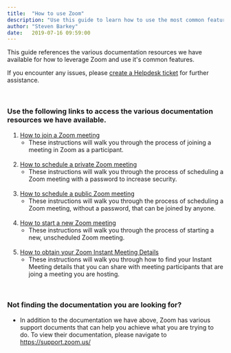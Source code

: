 ```yaml
---
title:  "How to use Zoom"
description: "Use this guide to learn how to use the most common features of Zoom."
author: "Steven Barkey"
date:   2019-07-16 09:59:00
---
```

<p>This guide references the various documentation resources we have available for how to leverage Zoom and use it's common features.</p>
<p>If you encounter any issues, please <a class="external-link" href="https://caeshelp.ucdavis.edu" target="_blank">create a Helpdesk ticket</a> for further assistance.</p>
<br />
<h3>Use the following links to access the various documentation resources we have available.</h3>
<ol style="PADDING-LEFT: 30px">
  <li><a class="external-link" href="https://computing.caes.ucdavis.edu/documentation/helpdesk/join-zoom-meeting" target="_blank">How to join a Zoom meeting</a>
    <ul style="PADDING-LEFT: 20px">
      <li>These instructions will walk you through the process of joining a meeting in Zoom as a participant.</li>
    </ul>
  </li>
  <br />
  <li><a class="external-link" href="https://computing.caes.ucdavis.edu/documentation/helpdesk/schedule-private-zoom" target="_blank">How to schedule a private Zoom meeting</a>
    <ul style="PADDING-LEFT: 20px">
      <li>These instructions will walk you through the process of scheduling a Zoom meeting with a password to increase security.</li>
    </ul>
  </li>
  <br />
  <li><a class="external-link" href="https://computing.caes.ucdavis.edu/documentation/helpdesk/schedule-public-zoom" target="_blank">How to schedule a public Zoom meeting</a>
    <ul style="PADDING-LEFT: 20px">
      <li>These instructions will walk you through the process of scheduling a Zoom meeting, without a password, that can be joined by anyone.</li>
    </ul>
  </li>
  <br />
  <li><a class="external-link" href="https://computing.caes.ucdavis.edu/documentation/helpdesk/host-zoom-meeting" target="_blank">How to start a new Zoom meeting</a>
    <ul style="PADDING-LEFT: 20px">
      <li>These instructions will walk you through the process of starting a new, unscheduled Zoom meeting.</li>
    </ul>
  </li>
  <br />
  <li><a class="external-link" href="https://computing.caes.ucdavis.edu/documentation/helpdesk/obtaining-zoom-meeting-details" target="_blank">How to obtain your Zoom Instant Meeting Details</a>
    <ul style="PADDING-LEFT: 20px">
      <li>These instructions will walk you through how to find your Instant Meeting details that you can share with meeting participants that are joing a meeting you are hosting.</li>
    </ul>
  </li>
</ol>
<br />

<h3>Not finding the documentation you are looking for?</h3>
<ul style="PADDING-LEFT: 30px">
  <li>In addition to the documentation we have above, Zoom has various support documents that can help you achieve what you are trying to do.  To view their documentation, please navigate to <a class="external-link" href="https://support.zoom.us/" target="_blank">https://support.zoom.us/</a></li>
</ul>
